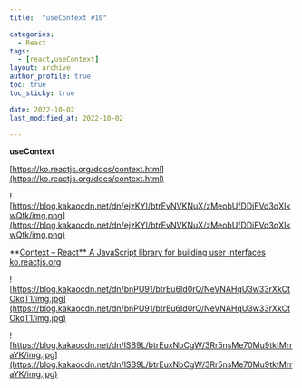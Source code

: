 ```yaml
---
title:  "useContext #10"

categories:
  - React
tags:
  - [react,useContext]
layout: archive
author_profile: true
toc: true
toc_sticky: true

date: 2022-10-02
last_modified_at: 2022-10-02

---
```



**useContext**

[https://ko.reactjs.org/docs/context.html](https://ko.reactjs.org/docs/context.html)

![https://blog.kakaocdn.net/dn/ejzKYI/btrEvNVKNuX/zMeobUfDDiFVd3qXIkwQtk/img.png](https://blog.kakaocdn.net/dn/ejzKYI/btrEvNVKNuX/zMeobUfDDiFVd3qXIkwQtk/img.png)

**[Context – React**
A JavaScript library for building user interfaces
ko.reactjs.org](https://ko.reactjs.org/docs/context.html)

![https://blog.kakaocdn.net/dn/bnPU91/btrEu6Id0rQ/NeVNAHqU3w33rXkCtOkqT1/img.jpg](https://blog.kakaocdn.net/dn/bnPU91/btrEu6Id0rQ/NeVNAHqU3w33rXkCtOkqT1/img.jpg)

![https://blog.kakaocdn.net/dn/lSB9L/btrEuxNbCgW/3Rr5nsMe70Mu9tktMrraYK/img.jpg](https://blog.kakaocdn.net/dn/lSB9L/btrEuxNbCgW/3Rr5nsMe70Mu9tktMrraYK/img.jpg)